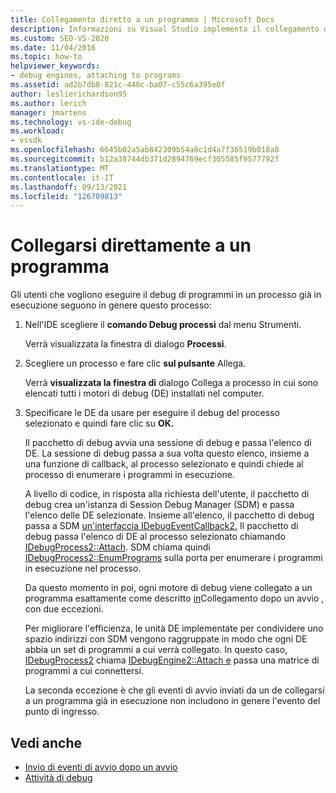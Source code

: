 ```yaml
---
title: Collegamento diretto a un programma | Microsoft Docs
description: Informazioni su Visual Studio implementa il collegamento di un motore di debug a un processo già in esecuzione usando questa procedura nell'IDE Visual Studio.
ms.custom: SEO-VS-2020
ms.date: 11/04/2016
ms.topic: how-to
helpviewer_keywords:
- debug engines, attaching to programs
ms.assetid: ad2b7db8-821c-440c-ba07-c55c6a395e0f
author: leslierichardson95
ms.author: lerich
manager: jmartens
ms.technology: vs-ide-debug
ms.workload:
- vssdk
ms.openlocfilehash: 6645b02a5ab842309b54a6c1d4a7f36519b018a8
ms.sourcegitcommit: b12a38744db371d2894769ecf305585f9577792f
ms.translationtype: MT
ms.contentlocale: it-IT
ms.lasthandoff: 09/13/2021
ms.locfileid: "126709813"
---
```

# <a name="attach-directly-to-a-program"></a>Collegarsi direttamente a un programma
Gli utenti che vogliono eseguire il debug di programmi in un processo già in esecuzione seguono in genere questo processo:

1. Nell'IDE scegliere il **comando Debug processi** dal menu Strumenti. 

    Verrà visualizzata la finestra di dialogo **Processi**.

2. Scegliere un processo e fare clic **sul pulsante** Allega.

    Verrà **visualizzata la finestra di** dialogo Collega a processo in cui sono elencati tutti i motori di debug (DE) installati nel computer.

3. Specificare le DE da usare per eseguire il debug del processo selezionato e quindi fare clic su **OK.**

   Il pacchetto di debug avvia una sessione di debug e passa l'elenco di DE. La sessione di debug passa a sua volta questo elenco, insieme a una funzione di callback, al processo selezionato e quindi chiede al processo di enumerare i programmi in esecuzione.

   A livello di codice, in risposta alla richiesta dell'utente, il pacchetto di debug crea un'istanza di Session Debug Manager (SDM) e passa l'elenco delle DE selezionate. Insieme all'elenco, il pacchetto di debug passa a SDM [un'interfaccia IDebugEventCallback2.](../../extensibility/debugger/reference/idebugeventcallback2.md) Il pacchetto di debug passa l'elenco di DE al processo selezionato chiamando [IDebugProcess2::Attach](../../extensibility/debugger/reference/idebugprocess2-attach.md). SDM chiama quindi [IDebugProcess2::EnumPrograms](../../extensibility/debugger/reference/idebugprocess2-enumprograms.md) sulla porta per enumerare i programmi in esecuzione nel processo.

   Da questo momento in poi, ogni motore di debug viene collegato a un programma esattamente come descritto [in](../../extensibility/debugger/attaching-after-a-launch.md)Collegamento dopo un avvio , con due eccezioni.

   Per migliorare l'efficienza, le unità DE implementate per condividere uno spazio indirizzi con SDM vengono raggruppate in modo che ogni DE abbia un set di programmi a cui verrà collegato. In questo caso, [IDebugProcess2](../../extensibility/debugger/reference/idebugprocess2.md) chiama [IDebugEngine2::Attach e](../../extensibility/debugger/reference/idebugengine2-attach.md) passa una matrice di programmi a cui connettersi.

   La seconda eccezione è che gli eventi di avvio inviati da un de collegarsi a un programma già in esecuzione non includono in genere l'evento del punto di ingresso.

## <a name="see-also"></a>Vedi anche
- [Invio di eventi di avvio dopo un avvio](../../extensibility/debugger/sending-startup-events-after-a-launch.md)
- [Attività di debug](../../extensibility/debugger/debugging-tasks.md)
